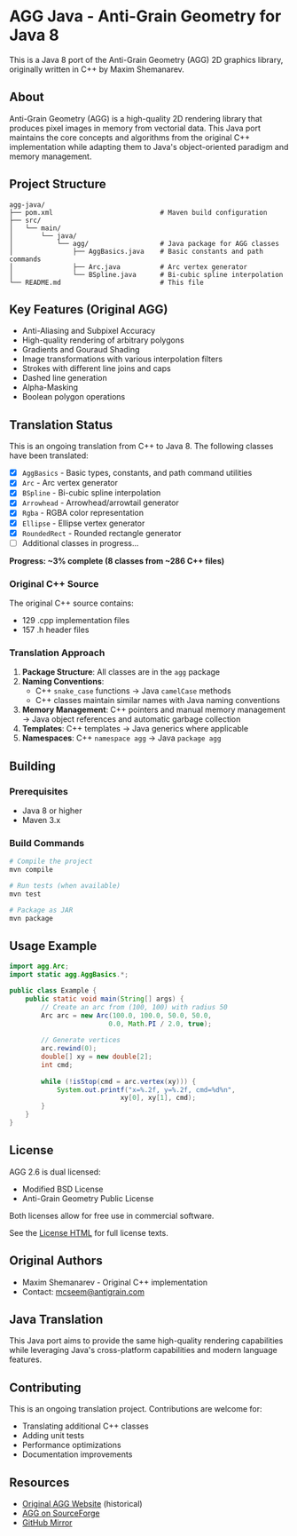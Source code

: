 # AGG Java - Anti-Grain Geometry for Java 8

This is a Java 8 port of the Anti-Grain Geometry (AGG) 2D graphics library, originally written in C++ by Maxim Shemanarev.

## About

Anti-Grain Geometry (AGG) is a high-quality 2D rendering library that produces pixel images in memory from vectorial data. This Java port maintains the core concepts and algorithms from the original C++ implementation while adapting them to Java's object-oriented paradigm and memory management.

## Project Structure

```
agg-java/
├── pom.xml                           # Maven build configuration
├── src/
│   └── main/
│       └── java/
│           └── agg/                  # Java package for AGG classes
│               ├── AggBasics.java    # Basic constants and path commands
│               ├── Arc.java          # Arc vertex generator
│               └── BSpline.java      # Bi-cubic spline interpolation
└── README.md                         # This file
```

## Key Features (Original AGG)

- Anti-Aliasing and Subpixel Accuracy
- High-quality rendering of arbitrary polygons
- Gradients and Gouraud Shading
- Image transformations with various interpolation filters
- Strokes with different line joins and caps
- Dashed line generation
- Alpha-Masking
- Boolean polygon operations

## Translation Status

This is an ongoing translation from C++ to Java 8. The following classes have been translated:

- [x] `AggBasics` - Basic types, constants, and path command utilities
- [x] `Arc` - Arc vertex generator
- [x] `BSpline` - Bi-cubic spline interpolation
- [x] `Arrowhead` - Arrowhead/arrowtail generator
- [x] `Rgba` - RGBA color representation
- [x] `Ellipse` - Ellipse vertex generator
- [x] `RoundedRect` - Rounded rectangle generator
- [ ] Additional classes in progress...

**Progress: ~3% complete (8 classes from ~286 C++ files)**

### Original C++ Source

The original C++ source contains:
- 129 .cpp implementation files
- 157 .h header files

### Translation Approach

1. **Package Structure**: All classes are in the `agg` package
2. **Naming Conventions**: 
   - C++ `snake_case` functions → Java `camelCase` methods
   - C++ classes maintain similar names with Java naming conventions
3. **Memory Management**: C++ pointers and manual memory management → Java object references and automatic garbage collection
4. **Templates**: C++ templates → Java generics where applicable
5. **Namespaces**: C++ `namespace agg` → Java `package agg`

## Building

### Prerequisites

- Java 8 or higher
- Maven 3.x

### Build Commands

```bash
# Compile the project
mvn compile

# Run tests (when available)
mvn test

# Package as JAR
mvn package
```

## Usage Example

```java
import agg.Arc;
import static agg.AggBasics.*;

public class Example {
    public static void main(String[] args) {
        // Create an arc from (100, 100) with radius 50
        Arc arc = new Arc(100.0, 100.0, 50.0, 50.0, 
                         0.0, Math.PI / 2.0, true);
        
        // Generate vertices
        arc.rewind(0);
        double[] xy = new double[2];
        int cmd;
        
        while (!isStop(cmd = arc.vertex(xy))) {
            System.out.printf("x=%.2f, y=%.2f, cmd=%d%n", 
                            xy[0], xy[1], cmd);
        }
    }
}
```

## License

AGG 2.6 is dual licensed:
- Modified BSD License
- Anti-Grain Geometry Public License

Both licenses allow for free use in commercial software.

See the [License HTML](https://github.com/ghaerr/agg-2.6/blob/master/agg-web/license/index.html) for full license texts.

## Original Authors

- Maxim Shemanarev - Original C++ implementation
- Contact: mcseem@antigrain.com

## Java Translation

This Java port aims to provide the same high-quality rendering capabilities while leveraging Java's cross-platform capabilities and modern language features.

## Contributing

This is an ongoing translation project. Contributions are welcome for:
- Translating additional C++ classes
- Adding unit tests
- Performance optimizations
- Documentation improvements

## Resources

- [Original AGG Website](http://www.antigrain.com) (historical)
- [AGG on SourceForge](https://sourceforge.net/projects/agg/)
- [GitHub Mirror](https://github.com/ghaerr/agg-2.6)
